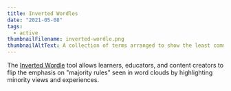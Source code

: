 ```yaml
---
title: Inverted Wordles
date: "2021-05-08"
tags:
  - active
thumbnailFilename: inverted-wordle.png
thumbnailAltText: A collection of terms arranged to show the least common more prominently
---
```

The [Inverted Wordle](https://wecount.inclusivedesign.ca/views/inverted-wordles/) tool allows learners, educators,
and content creators to flip the emphasis on "majority rules" seen in word clouds by highlighting minority views and
experiences.
